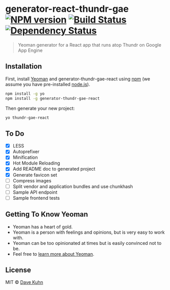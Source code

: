 # generator-react-thundr-gae [![NPM version][npm-image]][npm-url] [![Build Status][travis-image]][travis-url] [![Dependency Status][daviddm-image]][daviddm-url]
> Yeoman generator for a React app that runs atop Thundr on Google App Engine

## Installation

First, install [Yeoman](http://yeoman.io) and generator-thundr-gae-react using [npm](https://www.npmjs.com/) (we assume you have pre-installed [node.js](https://nodejs.org/)).

```bash
npm install -g yo
npm install -g generator-thundr-gae-react
```

Then generate your new project:

```bash
yo thundr-gae-react
```

## To Do

- [x] LESS
- [x] Autoprefixer
- [x] Minification
- [x] Hot Module Reloading
- [x] Add README doc to generated project
- [x] Generate favicon set
- [ ] Compress images
- [ ] Split vendor and application bundles and use chunkhash
- [ ] Sample API endpoint
- [ ] Sample frontend tests

## Getting To Know Yeoman

 * Yeoman has a heart of gold.
 * Yeoman is a person with feelings and opinions, but is very easy to work with.
 * Yeoman can be too opinionated at times but is easily convinced not to be.
 * Feel free to [learn more about Yeoman](http://yeoman.io/).

## License

MIT © [Dave Kuhn]()


[npm-image]: https://badge.fury.io/js/generator-thundr-gae-react.svg
[npm-url]: https://npmjs.org/package/generator-thundr-gae-react
[travis-image]: https://travis-ci.org/kuhnza/generator-thundr-gae-react.svg?branch=master
[travis-url]: https://travis-ci.org/kuhnza/generator-thundr-gae-react
[daviddm-image]: https://david-dm.org/kuhnza/generator-thundr-gae-react.svg?theme=shields.io
[daviddm-url]: https://david-dm.org/kuhnza/generator-thundr-gae-react
